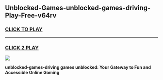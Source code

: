 
## Unblocked-Games-unblocked-games-driving-Play-Free-v64rv
<h3>
<a href="https://premium76.site?title=unblocked-games-driving&ref=21A">CLICK TO PLAY</a></h3>
<hr>

<h3>
<a href="https://premium76.site?title=unblocked-games-driving&ref=21A">CLICK 2 PLAY</a>
  
</h3>

<a href="https://premium76.site?title=unblocked-games-driving&ref=21A"><img src="https://clearcache.store/games.png"></a>


**unblocked-games-driving games unblocked: Your Gateway to Fun and Accessible Online Gaming**
